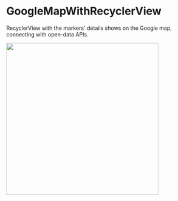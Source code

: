 # GoogleMapWithRecyclerView
RecyclerView with the markers' details shows on the Google map, connecting with open-data APIs.

<img src="https://github.com/yuchiaoc/GoogleMapWithRecyclerView/blob/master/map0410.gif" data-canonical-
src="https://github.com/yuchiaoc/GoogleMapWithRecyclerView/blob/master/map0410.gif" height="400" />
